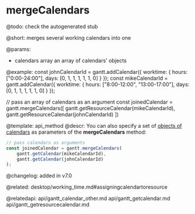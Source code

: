 mergeCalendars
=============


@todo:
	check the autogenerated stub

@short: merges several working calendars into one

@params:
- calendars		array		an array of calendars' objects



@example:
const johnCalendarId = gantt.addCalendar({
    worktime: {
        hours: ["0:00-24:00"],
        days: [0, 1, 1, 1, 1, 1, 0]
    }
});
const mikeCalendarId = gantt.addCalendar({
    worktime: {
        hours: ["8:00-12:00", "13:00-17:00"],
        days: [0, 1, 1, 1, 1, 1, 0]
    }
});

// pass an array of calendars as an argument
const joinedCalendar = gantt.mergeCalendars([
gantt.getResourceCalendar(mikeCalendarId),
gantt.getResourceCalendar(johnCalendarId)
])

@template:	api_method
@descr:
You can also specify a set of [objects of calendars](api/gantt_calendar_other.md) as parameters of the **mergeCalendars** method: 

~~~js
// pass calendars as arguments 
const joinedCalendar = gantt.mergeCalendars(
    gantt.getCalendar(mikeCalendarId),
    gantt.getCalendar(johnCalendarId)
);
~~~

@changelog: added in v7.0

@related: desktop/working_time.md#assigningcalendartoresource

@relatedapi: api/gantt_calendar_other.md
api/gantt_getcalendar.md
api/gantt_getresourcecalendar.md
